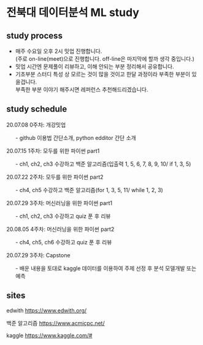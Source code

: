 # 전북대 데이터분석 ML study 

study process
--------------
- 매주 수요일 오후 2시 밋업 진행합니다.<br>(주로 on-line(meet)으로 진행합니다. off-line은 마지막에 할까 생각 중입니다.)
- 밋업 시간엔 문제풀이 리뷰하고, 이해 안되는 부분 정리해서 공유합니다.
- 기초부분 스터디 특성 상 모르는 것이 많을 것이고 한달 과정이라 부족한 부분이 있을겁니다.<br> 
부족한 부분 이야기 해주시면 레퍼런스 추천해드리겠습니다.

study schedule
--------------

20.07.08 0주차: 개강밋업
<ul>- github 이용법 간단소개, python edditor 간단 소개</ul>
20.07.15 1주차: 모두를 위한 파이썬 part1 
<ul>- ch1, ch2, ch3 수강하고 백준 알고리즘(입출력 1, 5, 6, 7, 8, 9, 10/ if 1, 3, 5)</ul>
20.07.22 2주차: 모두를 위한 파이썬 part2 
<ul>- ch4, ch5 수강하고 백준 알고리즘(for 1, 3, 5, 11/ while 1, 2, 3) </ul>
20.07.29 3주차: 머신러닝을 위한 파이썬 part1
<ul>- ch1, ch2, ch3 수강하고 quiz 푼 후 리뷰 </ul>
20.08.05 4주차: 머신러닝을 위한 파이썬 part2
<ul>- ch4, ch5, ch6 수강하고 quiz 푼 후 리뷰 </ul>
20.07.29 3주차: Capstone 
<ul>- 배운 내용을 토대로 kaggle 데이터를 이용하여 주제 선정 후 분석 모델개발 또는 예측</ul>

sites
------
edwith
<https://www.edwith.org/> <br>

백준 알고리즘 
<https://www.acmicpc.net/> <br>

kaggle 
<https://www.kaggle.com/#> 
